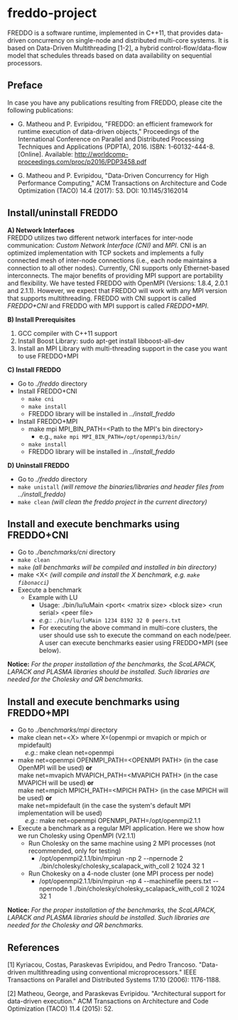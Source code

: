 # freddo-project
FREDDO is a software runtime, implemented in C++11, that provides data-driven concurrency on single-node and distributed multi-core systems. It is based on Data-Driven Multithreading [1-2], a hybrid control-flow/data-flow
model that schedules threads based on data availability on sequential processors.

## Preface
In case you have any publications resulting from FREDDO, please cite the following publications:
  - G. Matheou and P. Evripidou, "FREDDO: an efficient framework for runtime execution of data-driven objects," Proceedings of the International Conference on Parallel and Distributed Processing Techniques and Applications (PDPTA), 2016. ISBN: 1-60132-444-8. [Online]. Available: http://worldcomp-proceedings.com/proc/p2016/PDP3458.pdf

  - G. Matheou and P. Evripidou, "Data-Driven Concurrency for High Performance Computing," ACM Transactions on Architecture and Code Optimization (TACO) 14.4 (2017): 53. DOI: 10.1145/3162014

## Install/uninstall FREDDO

**A) Network Interfaces** <br />
FREDDO utilizes two different network interfaces for inter-node communication: *Custom Network Interface (CNI)* and *MPI*. CNI is an optimized implementation with TCP sockets and implements a fully connected mesh of inter-node connections (i.e., each node maintains a connection to all other nodes). Currently, CNI supports only Ethernet-based interconnects. The major benefits of providing MPI support are portability and flexibility. We have tested FREDDO with OpenMPI (Versions: 1.8.4, 2.0.1 and 2.1.1). However, we expect that FREDDO will work with any MPI version that supports multithreading. FREDDO with CNI support is called *FREDDO+CNI* and FREDDO with MPI support is called *FREDDO+MPI*.

**B) Install Prerequisites**
1. GCC compiler with C++11 support
2. Install Boost Library: sudo apt-get install libboost-all-dev
3. Install an MPI Library with multi-threading support in the case you want to use FREDDO+MPI

**C) Install FREDDO**
- Go to *./freddo* directory
- Install FREDDO+CNI
  - ```make cni```
  - ```make install```
  - FREDDO library will be installed in *../install_freddo*
- Install FREDDO+MPI
  - make mpi MPI_BIN_PATH=<Path to the MPI's bin directory>
    - e.g., ```make mpi MPI_BIN_PATH=/opt/openmpi3/bin/```
  - ```make install```
  - FREDDO library will be installed in *../install_freddo*

**D) Uninstall FREDDO**
- Go to *./freddo* directory
- ```make unistall``` *(will remove the binaries/libraries and header files from ../install_freddo)*
- ```make clean``` *(will clean the freddo project in the current directory)*

## Install and execute benchmarks using FREDDO+CNI
- Go to *./benchmarks/cni* directory
- ```make clean```
- ```make``` *(all benchmarks will be compiled and installed in bin directory)*
- make &lt;X&lt; *(will compile and install the X benchmark, e.g. ```make fibonacci```)*
- Execute a benchmark
  - Example with LU
    - Usage: ./bin/lu/luMain &lt;port&lt; &lt;matrix size&gt; &lt;block size&gt; &lt;run serial&gt; &lt;peer file&gt;
    - *e.g.*: ```./bin/lu/luMain 1234 8192 32 0 peers.txt```
    - For executing the above command in multi-core clusters, the user should use ssh to execute the command on each node/peer. A user can execute benchmarks easier using FREDDO+MPI (see below).

**Notice:** *For the proper installation of the benchmarks, the ScaLAPACK, LAPACK and PLASMA libraries should be installed. Such libraries are needed for the Cholesky and QR benchmarks.*

## Install and execute benchmarks using FREDDO+MPI
- Go to *./benchmarks/mpi* directory
- make clean net=\<X\> where X=(openmpi or mvapich or mpich or mpidefault) <br />
  &nbsp;&nbsp;&nbsp; *e.g.*: make clean net=openmpi
- make net=openmpi OPENMPI_PATH=\<OPENMPI PATH\> (in the case OpenMPI will be used) **or** <br />
  make net=mvapich MVAPICH_PATH=\<MVAPICH PATH\> (in the case MVAPICH will be used) **or**  <br />
  make net=mpich MPICH_PATH=\<MPICH PATH\> (in the case MPICH will be used) **or**  <br />
  make net=mpidefault (in the case the system's default MPI implementation will be used) <br />
  &nbsp;&nbsp;&nbsp; *e.g.*: make net=openmpi OPENMPI_PATH=/opt/openmpi2.1.1
- Execute a benchmark as a regular MPI application. Here we show how we run Cholesky using OpenMPI (V2.1.1)
  - Run Cholesky on the same machine using 2 MPI processes (not recommended, only for testing)
    - /opt/openmpi2.1.1/bin/mpirun -np 2 --npernode 2 ./bin/cholesky/cholesky_scalapack_with_coll 2 1024 32 1
  - Run Chokesky on a 4-node cluster (one MPI process per node)
    - /opt/openmpi2.1.1/bin/mpirun -np 4 --machinefile peers.txt  --npernode 1 ./bin/cholesky/cholesky_scalapack_with_coll 2 1024 32 1

**Notice:** *For the proper installation of the benchmarks, the ScaLAPACK, LAPACK and PLASMA libraries should be installed. Such libraries are needed for the Cholesky and QR benchmarks.*

## References
[1] Kyriacou, Costas, Paraskevas Evripidou, and Pedro Trancoso. "Data-driven multithreading using conventional microprocessors." IEEE Transactions on Parallel and Distributed Systems 17.10 (2006): 1176-1188.

[2] Matheou, George, and Paraskevas Evripidou. "Architectural support for data-driven execution." ACM Transactions on Architecture and Code Optimization (TACO) 11.4 (2015): 52.
